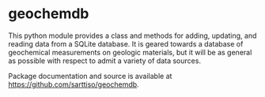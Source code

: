 # geochemdb

This python module provides a class and methods for adding, updating, and reading data from a SQLite database. It is geared towards a database of geochemical measurements on geologic materials, but it will be as general as possible with respect to admit a variety of data sources.

Package documentation and source is available at https://github.com/sarttiso/geochemdb.
